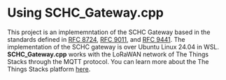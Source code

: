 # Using SCHC_Gateway.cpp


This project is an implememntation of the SCHC Gateway based in the standards defined in [RFC 8724](https://www.rfc-editor.org/rfc/rfc8724.html), [RFC 9011](https://www.rfc-editor.org/rfc/rfc9011.html), and [RFC 9441](https://www.rfc-editor.org/rfc/rfc9441.html). The implementation of the SCHC gateway is over Ubuntu Linux 24.04 in WSL.
**SCHC_Gateway.cpp** works with the LoRaWAN network of The Things Stacks through the MQTT protocol. You can learn more about the The Things Stacks platform [here](https://www.thethingsindustries.com/docs/getting-started/).